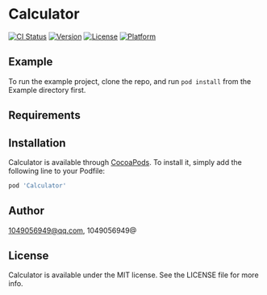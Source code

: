 # Calculator

[![CI Status](http://img.shields.io/travis/1049056949@qq.com/Calculator.svg?style=flat)](https://travis-ci.org/1049056949@qq.com/Calculator)
[![Version](https://img.shields.io/cocoapods/v/Calculator.svg?style=flat)](http://cocoapods.org/pods/Calculator)
[![License](https://img.shields.io/cocoapods/l/Calculator.svg?style=flat)](http://cocoapods.org/pods/Calculator)
[![Platform](https://img.shields.io/cocoapods/p/Calculator.svg?style=flat)](http://cocoapods.org/pods/Calculator)

## Example

To run the example project, clone the repo, and run `pod install` from the Example directory first.

## Requirements

## Installation

Calculator is available through [CocoaPods](http://cocoapods.org). To install
it, simply add the following line to your Podfile:

```ruby
pod 'Calculator'
```

## Author

1049056949@qq.com, 1049056949@

## License

Calculator is available under the MIT license. See the LICENSE file for more info.
